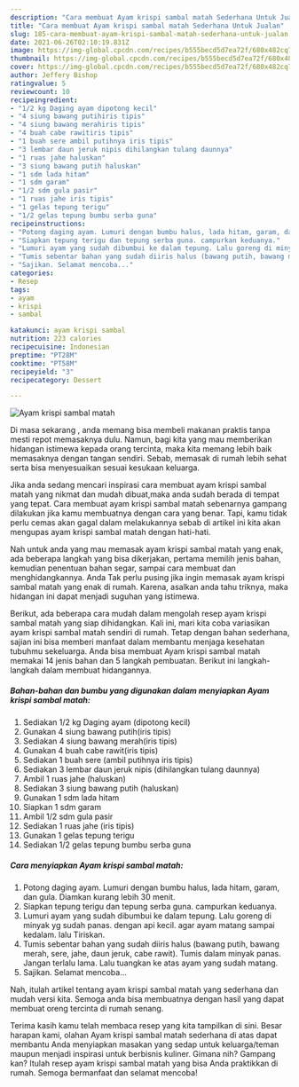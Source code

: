 ```yaml
---
description: "Cara membuat Ayam krispi sambal matah Sederhana Untuk Jualan"
title: "Cara membuat Ayam krispi sambal matah Sederhana Untuk Jualan"
slug: 185-cara-membuat-ayam-krispi-sambal-matah-sederhana-untuk-jualan
date: 2021-06-26T02:10:19.831Z
image: https://img-global.cpcdn.com/recipes/b555becd5d7ea72f/680x482cq70/ayam-krispi-sambal-matah-foto-resep-utama.jpg
thumbnail: https://img-global.cpcdn.com/recipes/b555becd5d7ea72f/680x482cq70/ayam-krispi-sambal-matah-foto-resep-utama.jpg
cover: https://img-global.cpcdn.com/recipes/b555becd5d7ea72f/680x482cq70/ayam-krispi-sambal-matah-foto-resep-utama.jpg
author: Jeffery Bishop
ratingvalue: 5
reviewcount: 10
recipeingredient:
- "1/2 kg Daging ayam dipotong kecil"
- "4 siung bawang putihiris tipis"
- "4 siung bawang merahiris tipis"
- "4 buah cabe rawitiris tipis"
- "1 buah sere ambil putihnya iris tipis"
- "3 lembar daun jeruk nipis dihilangkan tulang daunnya"
- "1 ruas jahe haluskan"
- "3 siung bawang putih haluskan"
- "1 sdm lada hitam"
- "1 sdm garam"
- "1/2 sdm gula pasir"
- "1 ruas jahe iris tipis"
- "1 gelas tepung terigu"
- "1/2 gelas tepung bumbu serba guna"
recipeinstructions:
- "Potong daging ayam. Lumuri dengan bumbu halus, lada hitam, garam, dan gula. Diamkan kurang lebih 30 menit."
- "Siapkan tepung terigu dan tepung serba guna. campurkan keduanya."
- "Lumuri ayam yang sudah dibumbui ke dalam tepung. Lalu goreng di minyak yg sudah panas. dengan api kecil. agar ayam matang sampai kedalam. lalu Tiriskan."
- "Tumis sebentar bahan yang sudah diiris halus (bawang putih, bawang merah, sere, jahe, daun jeruk, cabe rawit). Tumis dalam minyak panas. Jangan terlalu lama. Lalu tuangkan ke atas ayam yang sudah matang."
- "Sajikan. Selamat mencoba..."
categories:
- Resep
tags:
- ayam
- krispi
- sambal

katakunci: ayam krispi sambal 
nutrition: 223 calories
recipecuisine: Indonesian
preptime: "PT28M"
cooktime: "PT58M"
recipeyield: "3"
recipecategory: Dessert

---
```



![Ayam krispi sambal matah](https://img-global.cpcdn.com/recipes/b555becd5d7ea72f/680x482cq70/ayam-krispi-sambal-matah-foto-resep-utama.jpg)

Di masa  sekarang , anda memang bisa membeli makanan praktis tanpa mesti repot memasaknya dulu. Namun, bagi kita yang mau memberikan hidangan istimewa kepada orang tercinta, maka kita memang lebih baik memasaknya dengan tangan sendiri. Sebab, memasak di rumah lebih sehat serta bisa menyesuaikan sesuai kesukaan keluarga.

Jika anda sedang mencari inspirasi cara membuat ayam krispi sambal matah yang nikmat dan mudah dibuat,maka anda sudah berada di tempat yang tepat. Cara membuat ayam krispi sambal matah  sebenarnya gampang dilakukan jika kamu membuatnya dengan cara yang benar. Tapi, kamu tidak perlu cemas akan gagal dalam melakukannya 
sebab di artikel ini kita akan mengupas ayam krispi sambal matah dengan hati-hati.  



Nah untuk anda yang mau memasak ayam krispi sambal matah yang enak, ada beberapa langkah yang bisa dikerjakan, pertama memilih jenis bahan, kemudian penentuan bahan segar, sampai cara membuat dan menghidangkannya. Anda Tak perlu pusing jika ingin memasak ayam krispi sambal matah yang enak di rumah. Karena, asalkan anda  tahu triknya, maka hidangan ini dapat menjadi suguhan yang istimewa.

Berikut, ada beberapa cara mudah dalam mengolah resep ayam krispi sambal matah yang siap dihidangkan. Kali ini, mari kita coba variasikan ayam krispi sambal matah sendiri di rumah. Tetap dengan bahan sederhana, sajian ini bisa memberi manfaat dalam membantu menjaga kesehatan tubuhmu sekeluarga. Anda bisa membuat Ayam krispi sambal matah memakai 14 jenis bahan dan 5 langkah pembuatan. Berikut ini langkah-langkah dalam membuat hidangannya.

<!--inarticleads1-->

##### Bahan-bahan dan bumbu yang digunakan dalam menyiapkan Ayam krispi sambal matah:

1. Sediakan 1/2 kg Daging ayam (dipotong kecil)
1. Gunakan 4 siung bawang putih(iris tipis)
1. Sediakan 4 siung bawang merah(iris tipis)
1. Gunakan 4 buah cabe rawit(iris tipis)
1. Sediakan 1 buah sere (ambil putihnya iris tipis)
1. Sediakan 3 lembar daun jeruk nipis (dihilangkan tulang daunnya)
1. Ambil 1 ruas jahe (haluskan)
1. Sediakan 3 siung bawang putih (haluskan)
1. Gunakan 1 sdm lada hitam
1. Siapkan 1 sdm garam
1. Ambil 1/2 sdm gula pasir
1. Sediakan 1 ruas jahe (iris tipis)
1. Gunakan 1 gelas tepung terigu
1. Sediakan 1/2 gelas tepung bumbu serba guna




<!--inarticleads2-->

##### Cara menyiapkan Ayam krispi sambal matah:

1. Potong daging ayam. Lumuri dengan bumbu halus, lada hitam, garam, dan gula. Diamkan kurang lebih 30 menit.
1. Siapkan tepung terigu dan tepung serba guna. campurkan keduanya.
1. Lumuri ayam yang sudah dibumbui ke dalam tepung. Lalu goreng di minyak yg sudah panas. dengan api kecil. agar ayam matang sampai kedalam. lalu Tiriskan.
1. Tumis sebentar bahan yang sudah diiris halus (bawang putih, bawang merah, sere, jahe, daun jeruk, cabe rawit). Tumis dalam minyak panas. Jangan terlalu lama. Lalu tuangkan ke atas ayam yang sudah matang.
1. Sajikan. Selamat mencoba...




Nah, itulah artikel tentang  ayam krispi sambal matah  yang sederhana dan mudah versi kita. Semoga anda bisa membuatnya dengan hasil yang dapat membuat oreng tercinta di rumah senang. 

Terima kasih kamu telah membaca resep yang kita tampilkan di sini. Besar harapan kami, olahan  Ayam krispi sambal matah sederhana di atas dapat membantu Anda menyiapkan masakan yang sedap untuk keluarga/teman maupun menjadi inspirasi untuk berbisnis kuliner. Gimana nih? Gampang kan? Itulah resep ayam krispi sambal matah yang bisa Anda praktikkan di rumah. Semoga bermanfaat dan selamat mencoba!


